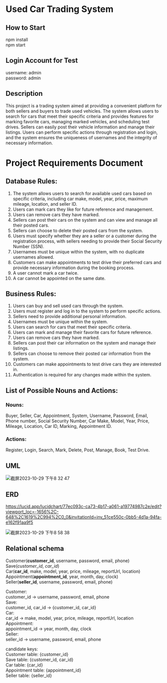 # Used Car Trading System

## How to Start
npm install  
npm start  

## Login Account for Test
username: admin  
password: admin  

## Description
This project is a trading system aimed at providing a convenient platform for both sellers and buyers to trade used vehicles. The system allows users to search for cars that meet their specific criteria and provides features for marking favorite cars, managing marked vehicles, and scheduling test drives. Sellers can easily post their vehicle information and manage their listings. Users can perform specific actions through registration and login, and the system ensures the uniqueness of usernames and the integrity of necessary information.

# Project Requirements Document

## Database Rules:

1. The system allows users to search for available used cars based on specific criteria, including car make, model, year, price, maximum mileage, location, and seller ID.
2. Users can mark cars they like for future reference and management.
3. Users can remove cars they have marked.
4. Sellers can post their cars on the system and can view and manage all their posted cars.
5. Sellers can choose to delete their posted cars from the system.
6. Users must specify whether they are a seller or a customer during the registration process, with sellers needing to provide their Social Security Number (SSN).
7. Usernames must be unique within the system, with no duplicate usernames allowed.
8. Customers can make appointments to test drive their preferred cars and provide necessary information during the booking process.
9. A user cannot mark a car twice.
10. A car cannot be appointed on the same date.

## Business Rules:

1. Users can buy and sell used cars through the system.
2. Users must register and log in to the system to perform specific actions.
3. Sellers need to provide additional personal information.
4. Usernames must be unique within the system.
5. Users can search for cars that meet their specific criteria.
6. Users can mark and manage their favorite cars for future reference.
7. Users can remove cars they have marked.
8. Sellers can post their car information on the system and manage their listings.
9. Sellers can choose to remove their posted car information from the system.
10. Customers can make appointments to test drive cars they are interested in.
11. Authentication is required for any changes made within the system.

## List of Possible Nouns and Actions:

### Nouns: 
Buyer, Seller, Car, Appointment, System, Username, Password, Email, Phone number, Social Security Number, Car Make, Model, Year, Price, Mileage, Location, Car ID, Marking, Appointment ID.

### Actions: 
Register, Login, Search, Mark, Delete, Post, Manage, Book, Test Drive.


## UML
![截屏2023-10-29 下午8 32 47](https://github.com/Gloaming02/Used-Car-Trading-System/assets/91642985/78c66fe3-6419-4992-a5a7-c68e8324a002)  

## ERD
https://lucid.app/lucidchart/77ec093c-ca73-4b17-a061-a19774987c2e/edit?viewport_loc=-1656%2C-648%2C1619%2C994%2C0_0&invitationId=inv_51ce550c-0bb5-4d1a-94fa-e162f91aa9f5  

![截屏2023-10-29 下午8 58 38](https://github.com/Gloaming02/Used-Car-Trading-System/assets/91642985/078c6c36-4cce-41b4-8526-0fd6ba3ae7e9)  

## Relational schema
Customer(**customer_id**, username, password, email, phone)  
Save(*customer_id*, *car_id*)  
Car(**car_id**, make, model, year, price, mileage, reportUrl, location)  
Appointment(**appointment_id**, year, month, day, clock)  
Seller(**seller_id**, username, password, email, phone)  

Customer:  
customer_id → username, password, email, phone  
Save:  
customer_id, car_id → {customer_id, car_id}  
Car:  
car_id → make, model, year, price, mileage, reportUrl, location  
Appointment:  
appointment_id → year, month, day, clock  
Seller:  
seller_id → username, password, email, phone  

candidate keys:  
Customer table: {customer_id}  
Save table: {customer_id, car_id}  
Car table: {car_id}  
Appointment table: {appointment_id}  
Seller table: {seller_id}  
